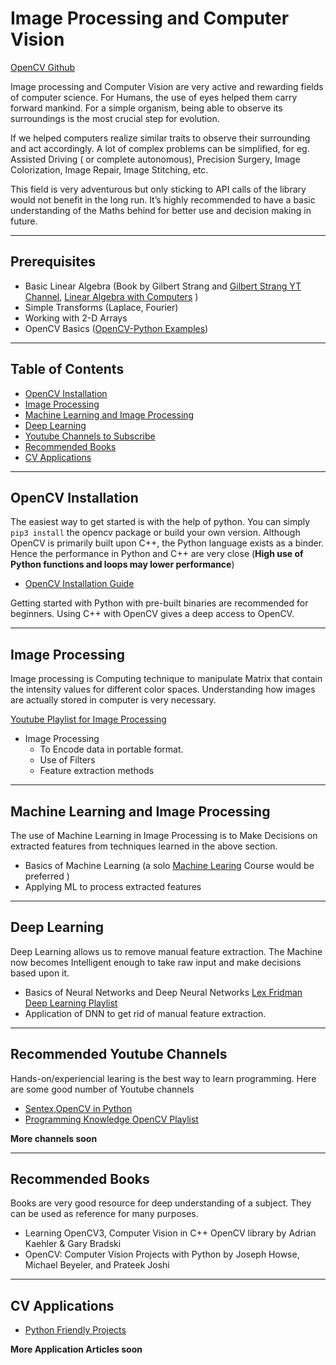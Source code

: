 # Image Processing and Computer Vision

[OpenCV Github](https://github.com/opencv/opencv)

Image processing and Computer Vision are very active and rewarding fields of computer science. For Humans, the use of eyes helped them carry forward mankind.
For a simple organism, being able to observe its surroundings is the most crucial step for evolution.

If we helped computers realize similar traits to observe their surrounding and act accordingly. A lot of complex problems can be simplified, for eg.  Assisted Driving ( or complete autonomous), Precision Surgery, Image Colorization, Image Repair, Image Stitching, etc.

This field is very adventurous but only sticking to API calls of the library would not benefit in the long run. It’s highly recommended to have a basic understanding of the Maths behind for better use and decision making in future.

---

## Prerequisites

- Basic Linear Algebra (Book by Gilbert Strang and [Gilbert Strang YT Channel](https://www.youtube.com/playlist?list=PLE7DDD91010BC51F8), [Linear Algebra with Computers](https://www.youtube.com/user/LAFFutX/playlists) )
- Simple Transforms (Laplace, Fourier)
- Working with 2-D Arrays
- OpenCV Basics ([OpenCV-Python Examples](https://www.pyimagesearch.com/2018/07/19/opencv-tutorial-a-guide-to-learn-opencv/))

---

## Table of Contents

- [OpenCV Installation](#opencv-installation)
- [Image Processing](#image-processing)
- [Machine Learning and Image Processing](#machine-learning-and-image-processing)
- [Deep Learning](#deep-learning)
- [Youtube Channels to Subscribe](#recommended-youtube-channels)
- [Recommended Books](#recommended-books)
- [CV Applications](#cv-applications)

---

## OpenCV Installation

The easiest way to get started is with the help of python. You can simply ``pip3 install`` the opencv package or build your own version. Although OpenCV is primarily built upon C++, the Python language exists as a binder. Hence the performance in Python and C++ are very close (**High use of Python functions and loops may lower performance**)

- [OpenCV Installation Guide](https://docs.opencv.org/master/df/d65/tutorial_table_of_content_introduction.html)

Getting started with Python with pre-built binaries are recommended for beginners. Using C++ with OpenCV gives a deep access to OpenCV.

---

## Image Processing

Image processing is Computing technique to manipulate Matrix that contain the intensity values for different color spaces. Understanding how images are actually stored in computer is very necessary.

[Youtube Playlist for Image Processing](https://www.youtube.com/playlist?list=PLd3hlSJsX_ImKP68wfKZJVIPTd8Ie5u-9)

- Image Processing
  - To Encode data in portable format.
  - Use of Filters
  - Feature extraction methods

---

## Machine Learning and Image Processing

The use of Machine Learning in Image Processing is to Make Decisions on extracted features from techniques learned in the above section.

- Basics of Machine Learning (a solo [Machine Learing](https://www.youtube.com/watch?v=pid0lUH467o&list=PLc2Vt2TeBAU1qT_z48958P97Id7yE--DZ) Course would be preferred )
- Applying ML to process extracted features

---

## Deep Learning

Deep Learning allows us to remove manual feature extraction. The Machine now becomes Intelligent enough to take raw input and make decisions based upon it.

- Basics of Neural Networks and Deep Neural Networks [Lex Fridman Deep Learning Playlist](https://www.youtube.com/playlist?list=PLrAXtmErZgOeiKm4sgNOknGvNjby9efdf)
- Application of DNN to get rid of manual feature extraction.

---

## Recommended Youtube Channels

Hands-on/experiencial learing is the best way to learn programming. Here are some good number of Youtube channels

- [Sentex,OpenCV in Python](https://www.youtube.com/watch?v=Z78zbnLlPUA&list=PLQVvvaa0QuDdttJXlLtAJxJetJcqmqlQq&ab_channel=sentdex)
- [Programming Knowledge OpenCV Playlist](https://www.youtube.com/playlist?list=PLS1QulWo1RIa7D1O6skqDQ-JZ1GGHKK-K)

__More channels soon__

---

## Recommended Books

Books are very good resource for deep understanding of a  subject. They can be used as reference for many purposes.

- Learning OpenCV3, Computer Vision in C++ OpenCV library by Adrian Kaehler & Gary Bradski
- OpenCV: Computer Vision Projects with Python by Joseph Howse, Michael Beyeler, and Prateek Joshi

---

## CV Applications

- [Python Friendly Projects](https://data-flair.training/blogs/computer-vision-project-ideas/)

__More Application Articles soon__